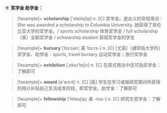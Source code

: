 ☀ <span class="category">**奖学金 助学金：**</span>
>[!example]+ <span class="vocabulary">**scholarship**</span> ['skɒləʃɪp] 
> <span class="definition">n. [C] 奖学金。是此义的常规用词：</span>She was awarded a scholarship to Columbia University. 她获得了哥伦比亚大学的奖学金。/ sports scholarship 体育奖学金 / full scholarship（美）全额奖学金 / scholarship student 获得奖学金的学生
           
>[!example]+ <span class="vocabulary">**bursary**</span> [ˈbɜ:səri; 美 ˈbɜ:rs-]
> <span class="definition">n. [C] [尤英]（通常指大学的）奖学金、助学金：</span>sports, travel bursary 运动奖学金；旅行奖学金

>[!example]+ <span class="vocabulary">**exhibition**</span> [͵eksɪ'bɪʃn] 
> <span class="definition">n. [C] 在英式用法中还可指奖学金：</span>了解即可

>[!example]+ <span class="vocabulary">**award**</span> [ə'wɔ:d] 
> <span class="definition">n. [C] [英] 学生在学习或做研究期间所获得的用以补贴自己生活成本的钱，即奖学金、助学金：</span>了解即可
           
>[!example]+ <span class="vocabulary">**fellowship**</span> [ˈfeləʊʃɪp; 美 -loʊ-]
> <span class="definition">n. [C] 研究生奖学金：</span>了解即可
 

